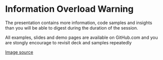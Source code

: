 # Information Overload Warning<!-- .element: class="r-fit-text" -->

The presentation contains more information, code samples and insights
than you will be able to digest during the duration of the session.

All examples, slides and demo pages are available on GitHub.com
and you are stongly encourage to revisit deck and samples repeatedly

[Image source](https://www.flickr.com/photos/michaelreuter/5574964838)
